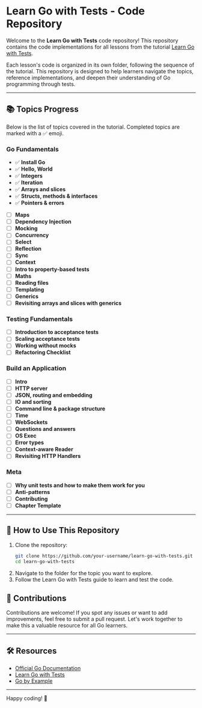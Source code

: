 # Learn Go with Tests - Code Repository

Welcome to the **Learn Go with Tests** code repository! This repository contains the code implementations for all lessons from the tutorial [Learn Go with Tests](https://quii.gitbook.io/learn-go-with-tests).

Each lesson's code is organized in its own folder, following the sequence of the tutorial. This repository is designed to help learners navigate the topics, reference implementations, and deepen their understanding of Go programming through tests.

---

## 📚 Topics Progress

Below is the list of topics covered in the tutorial. Completed topics are marked with a ✅ emoji.

### Go Fundamentals
- ✅ **Install Go**
- ✅ **Hello, World**
- ✅ **Integers**
- ✅ **Iteration**
- ✅ **Arrays and slices**
- ✅ **Structs, methods & interfaces**
- ✅ **Pointers & errors**
- [ ] **Maps**
- [ ] **Dependency Injection**
- [ ] **Mocking**
- [ ] **Concurrency**
- [ ] **Select**
- [ ] **Reflection**
- [ ] **Sync**
- [ ] **Context**
- [ ] **Intro to property-based tests**
- [ ] **Maths**
- [ ] **Reading files**
- [ ] **Templating**
- [ ] **Generics**
- [ ] **Revisiting arrays and slices with generics**

### Testing Fundamentals
- [ ] **Introduction to acceptance tests**
- [ ] **Scaling acceptance tests**
- [ ] **Working without mocks**
- [ ] **Refactoring Checklist**

### Build an Application
- [ ] **Intro**
- [ ] **HTTP server**
- [ ] **JSON, routing and embedding**
- [ ] **IO and sorting**
- [ ] **Command line & package structure**
- [ ] **Time**
- [ ] **WebSockets**
- [ ] **Questions and answers**
- [ ] **OS Exec**
- [ ] **Error types**
- [ ] **Context-aware Reader**
- [ ] **Revisiting HTTP Handlers**

### Meta
- [ ] **Why unit tests and how to make them work for you**
- [ ] **Anti-patterns**
- [ ] **Contributing**
- [ ] **Chapter Template**

---

## 🚀 How to Use This Repository

1. Clone the repository:
   ```bash
   git clone https://github.com/your-username/learn-go-with-tests.git
   cd learn-go-with-tests
   ```
2. Navigate to the folder for the topic you want to explore.
3. Follow the Learn Go with Tests guide to learn and test the code.

## 🤝 Contributions

Contributions are welcome! If you spot any issues or want to add improvements, feel free to submit a pull request. Let's work together to make this a valuable resource for all Go learners.

---

## 🛠 Resources

- [Official Go Documentation](https://golang.org/doc/)
- [Learn Go with Tests](https://quii.gitbook.io/learn-go-with-tests)
- [Go by Example](https://gobyexample.com)

---

Happy coding! 🎉

